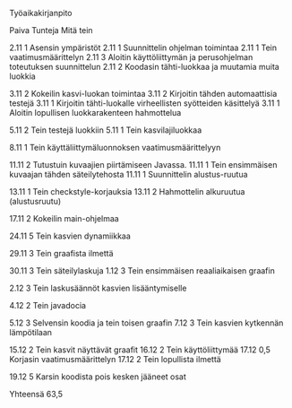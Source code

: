 Työaikakirjanpito


Paiva 		Tunteja 	Mitä tein

2.11		1		Asensin ympäristöt
2.11		1		Suunnittelin ohjelman toimintaa
2.11		1		Tein vaatimusmäärittelyn
2.11		3		Aloitin käyttöliittymän ja perusohjelman toteutuksen suunnittelun
2.11		2		Koodasin tähti-luokkaa ja muutamia muita luokkia

3.11		2		Kokeilin kasvi-luokan toimintaa
3.11		2		Kirjoitin tähden automaattisia testejä
3.11		1		Kirjoitin tähti-luokalle virheellisten syötteiden käsittelyä
3.11		1		Aloitin lopullisen luokkarakenteen hahmottelua

5.11		2		Tein testejä luokkiin
5.11		1		Tein kasvilajiluokkaa

8.11		1		Tein käyttäliittymäluonnoksen vaatimusmäärittelyyn

11.11		2		Tutustuin kuvaajien piirtämiseen Javassa.
11.11		1		Tein ensimmäisen kuvaajan tähden säteilytehosta
11.11		1		Suunnittelin alustus-ruutua

13.11   1   Tein checkstyle-korjauksia
13.11   2   Hahmottelin alkuruutua (alustusruutu)

17.11   2  Kokeilin main-ohjelmaa

24.11   5  Tein kasvien dynamiikkaa

29.11   3  Tein graafista ilmettä

30.11   3  Tein säteilylaskuja
1.12    3  Tein ensimmäisen reaaliaikaisen graafin

2.12    3 Tein laskusäännöt kasvien lisääntymiselle

4.12    2 Tein javadocia

5.12    3 Selvensin koodia ja tein toisen graafin
7.12    3 Tein kasvien kytkennän lämpötilaan

15.12   2 Tein kasvit näyttävät graafit
16.12   2 Tein käyttöliittymää
17.12   0,5 Korjasin vaatimusmäärittelyn
17.12   2  Tein lopullista ilmettä 

19.12   5 Karsin koodista pois kesken jääneet osat

Yhteensä 63,5
